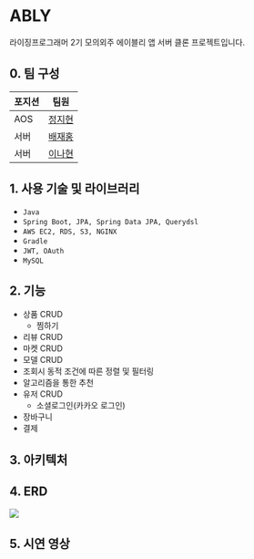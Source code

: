 # ABLY
라이징프로그래머 2기 모의외주 에이블리 앱 서버 클론 프로젝트입니다.

## 0. 팀 구성
|포지션|팀원|
|--|--|
|AOS|[정지현](https://github.com/jihyundev)|
|서버|[배재홍](https://github.com/banjjoknim)|
|서버|[이나현](https://github.com/nahyunLee)|

## 1. 사용 기술 및 라이브러리
- `Java`
- `Spring Boot, JPA, Spring Data JPA, Querydsl`
- `AWS EC2, RDS, S3, NGINX`
- `Gradle`
- `JWT, OAuth`
- `MySQL`

## 2. 기능
- 상품 CRUD
  - 찜하기
- 리뷰 CRUD
- 마켓 CRUD
- 모델 CRUD
- 조회시 동적 조건에 따른 정렬 및 필터링
- 알고리즘을 통한 추천
- 유저 CRUD
  - 소셜로그인(카카오 로그인)
- 장바구니
- 결제

## 3. 아키텍처

## 4. ERD
![](https://images.velog.io/images/banjjoknim/post/bff31c95-5b15-4751-a14c-6e41e5ea8c01/image.png)

## 5. 시연 영상
